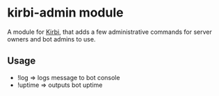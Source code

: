 # kirbi-admin module
A module for [Kirbi](https://github.com/richardson-media-house/kirbi), that adds a few administrative commands for server owners and bot admins to use.

## Usage

- !log <message> => logs message to bot console
- !uptime => outputs bot uptime
